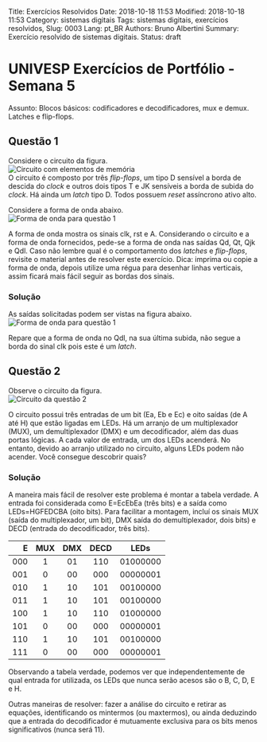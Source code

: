 Title: Exercícios Resolvidos
Date: 2018-10-18 11:53
Modified: 2018-10-18 11:53
Category: sistemas digitais
Tags: sistemas digitais, exercícios resolvidos,
Slug: 0003
Lang: pt_BR
Authors: Bruno Albertini
Summary: Exercício resolvido de sistemas digitais.
Status: draft

# UNIVESP Exercícios de Portfólio - Semana 5

Assunto: Blocos básicos: codificadores e decodificadores, mux e demux. Latches e flip-flops.

## Questão 1
Considere o circuito da figura.  
![Circuito com elementos de memória]({filename}/images/sd/er/0003_circ.png)  
O circuito é composto por três _flip-flops_, um tipo D sensível a borda de descida do _clock_ e outros dois tipos T e JK sensíveis a borda de subida do _clock_. Há ainda um _latch_ tipo D. Todos possuem _reset_ assíncrono ativo alto.

Considere a forma de onda abaixo.  
![Forma de onda para questão 1]({filename}/images/sd/er/0003_ondaenun.png)

A forma de onda mostra os sinais clk, rst e A. Considerando o circuito e a forma de onda fornecidos, pede-se a forma de onda nas saídas Qd, Qt, Qjk e Qdl. Caso não lembre qual é o comportamento dos _latches_ e _flip-flops_, revisite o material antes de resolver este exercício. Dica: imprima ou copie a forma de onda, depois utilize uma régua para desenhar linhas verticais, assim ficará mais fácil seguir as bordas dos sinais.

### Solução
As saídas solicitadas podem ser vistas na figura abaixo.  
![Forma de onda para questão 1]({filename}/images/sd/er/0003_ondaresp.png)

Repare que a forma de onda no Qdl, na sua última subida, não segue a borda do sinal clk pois este é um _latch_.


## Questão 2
Observe o circuito da figura.  
![Circuito da questão 2]({filename}/images/sd/er/0003_q2circ.png)

O circuito possui três entradas de um bit (Ea, Eb e Ec) e oito saídas (de A até H) que estão ligadas em LEDs. Há um arranjo de um multiplexador (MUX), um demultiplexador (DMX) e um decodificador, além das duas portas lógicas. A cada valor de entrada, um dos LEDs acenderá. No entanto, devido ao arranjo utilizado no circuito, alguns LEDs podem não acender. Você consegue descobrir quais?

### Solução
A maneira mais fácil de resolver este problema é montar a tabela verdade. A entrada foi considerada como E=EcEbEa (três bits) e a saída como LEDs=HGFEDCBA (oito bits). Para facilitar a montagem, incluí os sinais MUX (saída do multiplexador, um bit), DMX saída do demultiplexador, dois bits) e DECD (entrada do decodificador, três bits).

| E   | MUX | DMX | DECD | LEDs     |
| --: | :-: | :-: | :--: | :------: |
| 000 | 1   | 01  | 110  | 01000000 |
| 001 | 0   | 00  | 000  | 00000001 |
| 010 | 1   | 10  | 101  | 00100000 |
| 011 | 1   | 10  | 101  | 00100000 |
| 100 | 1   | 10  | 110  | 01000000 |
| 101 | 0   | 00  | 000  | 00000001 |
| 110 | 1   | 10  | 101  | 00100000 |
| 111 | 0   | 00  | 000  | 00000001 |

Observando a tabela verdade, podemos ver que independentemente de qual entrada for utilizada, os LEDs que nunca serão acesos são o B, C, D, E e H.

Outras maneiras de resolver: fazer a análise do circuito e retirar as equações, identificando os mintermos (ou maxtermos), ou ainda deduzindo que a entrada do decodificador é mutuamente exclusiva para os bits menos significativos (nunca será 11).
